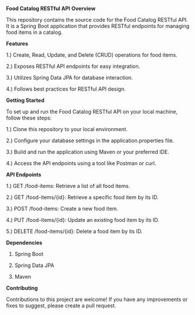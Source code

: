 **Food Catalog RESTful API**
**Overview**

This repository contains the source code for the Food Catalog RESTful API. It is a Spring Boot application that provides RESTful endpoints for managing food items in a catalog.

**Features**

1.) Create, Read, Update, and Delete (CRUD) operations for food items.

2.) Exposes RESTful API endpoints for easy integration.

3.) Utilizes Spring Data JPA for database interaction.

4.) Follows best practices for RESTful API design.

**Getting Started**

To set up and run the Food Catalog RESTful API on your local machine, follow these steps:

1.) Clone this repository to your local environment.

2.) Configure your database settings in the application.properties file.

3.) Build and run the application using Maven or your preferred IDE.

4.) Access the API endpoints using a tool like Postman or curl.

**API Endpoints**

1.) GET /food-items: Retrieve a list of all food items.

2.) GET /food-items/{id}: Retrieve a specific food item by its ID.

3.) POST /food-items: Create a new food item.

4.) PUT /food-items/{id}: Update an existing food item by its ID.

5.) DELETE /food-items/{id}: Delete a food item by its ID.

**Dependencies**

1. Spring Boot

2. Spring Data JPA

3. Maven

**Contributing**

Contributions to this project are welcome! If you have any improvements or fixes to suggest, please create a pull request.
